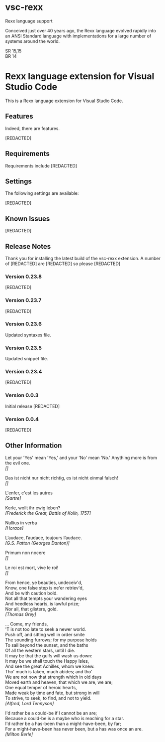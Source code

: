 # vsc-rexx
Rexx language support

Conceived just over 40 years ago, the Rexx language evolved rapidly into an ANSI Standard language with implementations for a large number of systems around the world.

SR 15,15<br>
BR 14

# Rexx language extension for Visual Studio Code

This is a Rexx language extension for Visual Studio Code.

## Features

Indeed, there are features.

[REDACTED]

## Requirements

Requirements include [REDACTED]

## Settings

The following settings are available:

[REDACTED]

## Known Issues

[REDACTED]

## Release Notes

Thank you for installing the latest build of the vsc-rexx extension. A number of [REDACTED] are [REDACTED] so please [REDACTED]

### Version 0.23.8

[REDACTED]

### Version 0.23.7

[REDACTED]

### Version 0.23.6

Updated syntaxes file.

### Version 0.23.5

Updated snippet file.

### Version 0.23.4

[REDACTED]

### Version 0.0.3

Initial release [REDACTED]

### Version 0.0.4

[REDACTED]

## Other Information

Let your 'Yes' mean 'Yes,' and your 'No' mean 'No.' Anything more is from the evil one.<br>
*[]*

Das ist nicht nur nicht richtig, es ist nicht einmal falsch!<br>
*[]*

L'enfer, c'est les autres<br>
*[Sartre]*

Kerle, wollt ihr ewig leben?<br>
*[Frederick the Great, Battle of Kolín, 1757]*

Nullius in verba<br>
*[Horace]*

L’audace, l’audace, toujours l’audace.<br>
*[G.S. Patton (Georges Danton)]*

Primum non nocere<br>
*[]*

Le roi est mort, vive le roi!<br>
*[]*

From hence, ye beauties, undeceiv'd,<br>
Know, one false step is ne'er retriev'd,<br>
And be with caution bold. <br>
Not all that tempts your wandering eyes <br>
And heedless hearts, is lawful prize; <br>
Nor all, that glisters, gold.<br>
*[Thomas Grey]*

... Come, my friends,<br>
'T is not too late to seek a newer world.<br>
Push off, and sitting well in order smite<br>
The sounding furrows; for my purpose holds<br>
To sail beyond the sunset, and the baths<br>
Of all the western stars, until I die.<br>
It may be that the gulfs will wash us down:<br> 
It may be we shall touch the Happy Isles,<br>
And see the great Achilles, whom we knew.<br>
Tho' much is taken, much abides; and tho'<br>
We are not now that strength which in old days<br>
Moved earth and heaven, that which we are, we are;<br>
One equal temper of heroic hearts,<br> 
Made weak by time and fate, but strong in will<br>
To strive, to seek, to find, and not to yield.<br>
*[Alfred, Lord Tennyson]*

I'd rather be a could-be if I cannot be an are;<br>
Because a could-be is a maybe who is reaching for a star.<br>
I'd rather be a has-been than a might-have-been, by far;<br>
For a might-have-been has never been, but a has was once an are.<br>
*[Milton Berle]*
